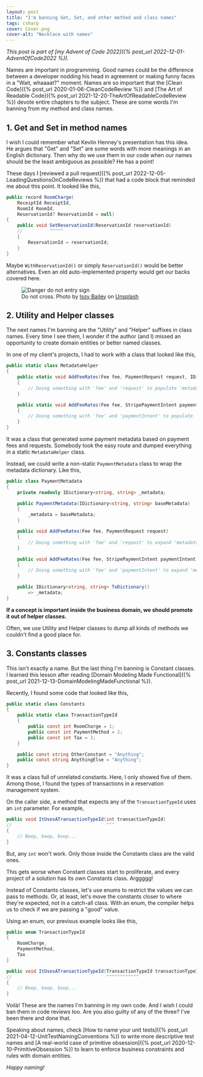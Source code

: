 ```yaml
---
layout: post
title: "I'm banning Get, Set, and other method and class names"
tags: csharp
cover: Cover.png
cover-alt: "Necklace with names"
---
```


_This post is part of [my Advent of Code 2022]({% post_url 2022-12-01-AdventOfCode2022 %})._

Names are important in programming. Good names could be the difference between a developer nodding his head in agreement or making funny faces in a "Wait, whaaaat?" moment. Names are so important that the [Clean Code]({% post_url 2020-01-06-CleanCodeReview %}) and [The Art of Readable Code]({% post_url 2021-12-20-TheArtOfReadableCodeReview %}) devote entire chapters to the subject. These are some words I'm banning from my method and class names.

## 1. Get and Set in method names

I wish I could remember what Kevlin Henney's presentation has this idea. He argues that "Get" and "Set" are some words with more meanings in an English dictionary. Then why do we use them in our code when our names should be the least ambiguous as possible? He has a point!

These days I [reviewed a pull request]({% post_url 2022-12-05-LeadingQuestionsOnCodeReviews %}) that had a code block that reminded me about this point. It looked like this,

```csharp
public record RoomCharge(
    ReceiptId ReceiptId,
    RoomId RoomId,
    ReservationId? ReservationId = null)
{
    public void SetReservationId(ReservationId reservationId)
    //          ^^^^^
    {
        ReservationId = reservationId;
    } 
}
```

Maybe `WithReservationId()` or simply `ReservationId()` would be better alternatives. Even an old auto-implemented property would get our backs covered here.

<figure>
<img src="https://images.unsplash.com/photo-1568630341816-3087686712dc?crop=entropy&cs=tinysrgb&fit=crop&fm=jpg&h=400&ixid=MnwxfDB8MXxyYW5kb218MHx8fHx8fHx8MTY2ODcyNDE0MA&ixlib=rb-4.0.3&q=80&utm_campaign=api-credit&utm_medium=referral&utm_source=unsplash_source&w=600" alt="Danger do not entry sign" />

<figcaption>Do not cross. Photo by <a href="https://unsplash.com/@bailey_i?utm_source=unsplash&utm_medium=referral&utm_content=creditCopyText">Issy Bailey</a> on <a href="https://unsplash.com/?utm_source=unsplash&utm_medium=referral&utm_content=creditCopyText">Unsplash</a></figcaption>
</figure>

## 2. Utility and Helper classes

The next names I'm banning are the "Utility" and "Helper" suffixes in class names. Every time I see them, I wonder if the author (and I) missed an opportunity to create domain entities or better named classes.

In one of my client's projects, I had to work with a class that looked like this,

```csharp
public static class MetadataHelper
{
    public static void AddFeeRates(Fee fee, PaymentRequest request, IDictionary<string, string> metadata)
    {
        // Doing something with 'fee' and 'request' to populate 'metadata'...
    }

    public static void AddFeeRates(Fee fee, StripePaymentIntent paymentIntent, IDictionary<string, string> metadata)
    {
        // Doing something with 'fee' and 'paymentIntent' to populate 'metadata'...
    }
}
```

It was a class that generated some payment metadata based on payment fees and requests. Somebody took the easy route and dumped everything in a static `MetadataHelper` class.

Instead, we could write a non-static `PaymentMetadata` class to wrap the metadata dictionary. Like this,

```csharp
public class PaymentMetadata
{
    private readonly IDictionary<string, string> _metadata;

    public PaymentMetadata(IDictionary<string, string> baseMetadata)
    {
        _metadata = baseMetadata;
    }

    public void AddFeeRates(Fee fee, PaymentRequest request)
    {
        // Doing something with 'fee' and 'request' to expand 'metadata'...
    }

    public void AddFeeRates(Fee fee, StripePaymentIntent paymentIntent)
    {
        // Doing something with 'fee' and 'paymentIntent' to expand 'metadata'...
    }

    public IDictionary<string, string> ToDictionary()
        => _metadata;
}
```

**If a concept is important inside the business domain, we should promote it out of helper classes.**

Often, we use Utility and Helper classes to dump all kinds of methods we couldn't find a good place for.

## 3. Constants classes

This isn't exactly a name. But the last thing I'm banning is Constant classes. I learned this lesson after reading [Domain Modeling Made Functional]({% post_url 2021-12-13-DomainModelingMadeFunctional %}).

Recently, I found some code that looked like this,

```csharp
public static class Constants
{
    public static class TransactionTypeId
    {
        public const int RoomCharge = 1;
        public const int PaymentMethod = 2;
        public const int Tax = 3;
    }

    public const string OtherConstant = "Anything";
    public const string AnythingElse = "Anything";
}
```

It was a class full of unrelated constants. Here, I only showed five of them. Among those, I found the types of transactions in a reservation management system.

On the caller side, a method that expects any of the `TransactionTypeId` uses an `int` parameter. For example,

```csharp
public void ItUsesATransactionTypeId(int transactionTypeId)
//                                   ^^^
{
    // Beep, beep, boop...
}
```

But, any `int` won't work. Only those inside the Constants class are the valid ones.

This gets worse when Constant classes start to proliferate, and every project of a solution has its own Constants class. Arggggg!

Instead of Constants classes, let's use enums to restrict the values we can pass to methods. Or, at least, let's move the constants closer to where they're expected, not in a catch-all class. With an enum, the compiler helps us to check if we are passing a "good" value.

Using an enum, our previous example looks like this,

```csharp
public enum TransactionTypeId
{
    RoomCharge,
    PaymentMethod,
    Tax
}

public void ItUsesATransactionTypeId(TransactionTypeId transactionTypeId)
//                                   ^^^^^^^^^^^^
{
    // Beep, beep, boop...
}
```

Voilà! These are the names I'm banning in my own code. And I wish I could ban them in code reviews too. Are you also guilty of any of the three? I've been there and done that.

Speaking about names, check [How to name your unit tests]({% post_url 2021-04-12-UnitTestNamingConventions %}) to write more descriptive test names and [A real-world case of primitive obsession]({% post_url 2020-12-10-PrimitiveObsession %}) to learn to enforce business constraints and rules with domain entities.

_Happy naming!_